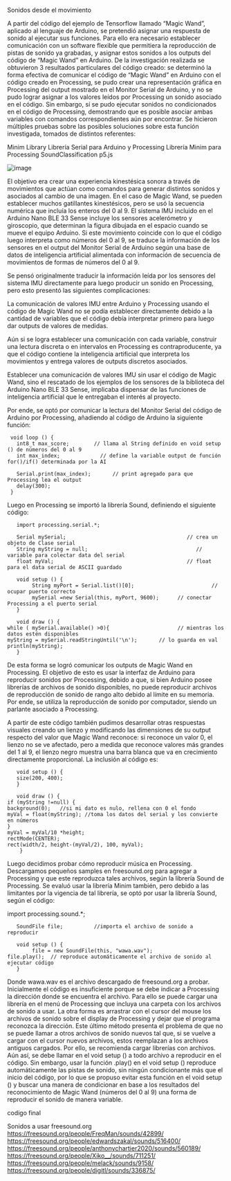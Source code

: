 Sonidos desde el movimiento

 

A partir del código del ejemplo de Tensorflow llamado “Magic Wand”, aplicado al lenguaje de Arduino, se pretendió asignar una respuesta de sonido al ejecutar sus funciones. Para ello era necesario establecer comunicación con un software flexible que permitiera la reproducción de pistas de sonido ya grabadas, y asignar estos sonidos a los outputs del código de “Magic Wand” en Arduino. De la investigación realizada se obtuvieron 3 resultados particulares del código creado: se determinó la forma efectiva de comunicar el código de “Magic Wand” en Arduino con el código creado en Processing, se pudo crear una representación gráfica en Processing del output mostrado en el Monitor Serial de Arduino, y no se pudo lograr asignar a los valores leídos por Processing un sonido asociado en el código. Sin embargo, sí se pudo ejecutar sonidos no condicionados en el código de Processing, demostrando que es posible asociar ambas variables con comandos correspondientes aún por encontrar. Se hicieron múltiples pruebas sobre las posibles soluciones sobre esta función investigada, tomados de distintos referentes:

Minim Library
Librería Serial para Arduino y Processing
Librería Minim para Processing
SoundClassification p5.js

![image](https://github.com/01100100i/audiv027-2023-2/assets/142625648/47517fcf-8482-4bff-9d68-43d543973da3)

El objetivo era crear una experiencia kinestésica sonora a través de movimientos que actúan como comandos para generar distintos sonidos y asociados al cambio de una imagen. En el caso de Magic Wand, se pueden establecer muchos gatillantes kinestésicos, pero se usó la secuencia numérica que incluía los enteros del 0 al 9. El sistema IMU incluido en el Arduino Nano BLE 33 Sense incluye los sensores acelerómetro y giroscopio, que determinan la figura dibujada en el espacio cuando se mueve el equipo Arduino. Si este movimiento coincide con lo que el código luego interpreta como números del 0 al 9, se traduce la información de los sensores en el output del Monitor Serial de Arduino según una base de datos de inteligencia artificial alimentada con información de secuencia de movimientos de formas de números del 0 al 9.

Se pensó originalmente traducir la información leída por los sensores del sistema IMU directamente para luego producir un sonido en Processing, pero esto presentó las siguientes complicaciones:

La comunicación de valores IMU entre Arduino y Processing usando el código de Magic Wand no se podía establecer directamente debido a la cantidad de variables que el código debía interpretar primero para luego dar outputs de valores de medidas.

Aún si se logra establecer una comunicación con cada variable, construir una lectura discreta o en intervalos en Processing es contraproducente, ya que el código contiene la inteligencia artificial que interpreta los movimientos y entrega valores de outputs discretos asociados.

Establecer una comunicación de valores IMU sin usar el código de Magic Wand, sino el rescatado de los ejemplos de los sensores de la biblioteca del Arduino Nano BLE 33 Sense, implicaba dispensar de las funciones de inteligencia artificial que le entregaban el interés al proyecto.

Por ende, se optó por comunicar la lectura del Monitor Serial del código de Arduino por Processing, añadiendo al código de Arduino la siguiente función:

     void loop () {
       int8_t max_score;        // llama al String definido en void setup () de números del 0 al 9
       int max_index;             // define la variable output de función for()/if() determinada por la AI

       Serial.print(max_index);       // print agregado para que Processing lea el output
       delay(300);
     }

Luego en Processing se importó la librería Sound, definiendo el siguiente código:

       import processing.serial.*;

       Serial mySerial;      	                              // crea un objeto de Clase serial
       String myString = null;                                   // variable para colectar data del serial
       float myVal;            	                              // float para el data serial de ASCII guardado

       void setup () {
            String myPort = Serial.list()[0];        	              // ocupar puerto correcto
            mySerial =new Serial(this, myPort, 9600);      // conectar Processing a el puerto serial
       }

       void draw () {
	while ( mySerial.available() >0){                      // mientras los datos estén disponibles
	myString = mySerial.readStringUntil('\n');       // lo guarda en val
  	println(myString);
       }

De esta forma se logró comunicar los outputs de Magic Wand en Processing. El objetivo de esto es usar la interfaz de Arduino para reproducir sonidos por Processing, debido a que, si bien Arduino posee librerías de archivos de sonido disponibles, no puede reproducir archivos de reproducción de sonido de rango alto debido al límite en su memoria. Por ende, se utiliza la reproducción de sonido por computador, siendo un parlante asociado a Processing.

A partir de este código también pudimos desarrollar otras respuestas visuales creando un lienzo y modificando las dimensiones de su output respecto del valor que Magic Wand reconoce: si reconoce un valor 0, el lienzo no se ve afectado, pero a medida que reconoce valores más grandes del 1 al 9, el lienzo negro muestra una barra blanca que va en crecimiento directamente proporcional. La inclusión al código es:


       void setup () {
       size(200, 400);
       }

       void draw () {
	if (myString !=null) {
  	background(0);   //si mi dato es nulo, rellena con 0 el fondo
  	myVal = float(myString); //toma los datos del serial y los convierte en números
	}
  	myVal = myVal/10 *height;
  	rectMode(CENTER);
  	rect(width/2, height-(myVal/2), 100, myVal);
        }

Luego decidimos probar cómo reproducir música en Processing. Descargamos pequeños samples en freesound.org  para agregar a Processing y que este reproduzca tales archivos, según la librería Sound de Processing. Se evaluó usar la librería Minim también, pero debido a las limitantes por la vigencia de tal librería, se optó por usar la librería Sound, según el código:

  import processing.sound.*;

       SoundFile file;       	//importa el archivo de sonido a reproducir

       void setup () {
            file = new SoundFile(this, "wawa.wav"); 
  	file.play();  // reproduce automáticamente el archivo de sonido al ejecutar código
       }

Donde wawa.wav es el archivo descargado de freesound.org a probar. Inicialmente el código es insuficiente porque se debe indicar a Processing la dirección donde se encuentra el archivo. Para ello se puede cargar una librería en el menú de Processing que incluya una carpeta con los archivos de sonido a usar. La otra forma es arrastrar con el cursor del mouse los archivos de sonido sobre el display de Processing y dejar que el programa reconozca la dirección. Este último método presenta el problema de que no se puede llamar a otros archivos de sonido nuevos tal que, si se vuelve a cargar con el cursor nuevos archivos, estos reemplazan a los archivos antiguos cargados. Por ello, se recomienda cargar librerías con archivos. Aún así, se debe llamar en el void setup () a todo archivo a reproducir en el código. Sin embargo, usar la función .play() en el void setup () reproduce automáticamente las pistas de sonido, sin ningún condicionante más que el inicio del código, por lo que se propuso evitar esta función en el void setup () y buscar una manera de condicionar en base a los resultados del reconocimiento de Magic Wand (números del 0 al 9) una forma de reproducir el sonido de manera variable.

codigo final


Sonidos a usar freesound.org
https://freesound.org/people/FreqMan/sounds/42899/
https://freesound.org/people/edwardszakal/sounds/516400/
https://freesound.org/people/anthonychartier2020/sounds/560189/
https://freesound.org/people/Xiko__/sounds/711251/
https://freesound.org/people/melack/sounds/9158/
https://freesound.org/people/digitl/sounds/336875/


